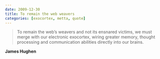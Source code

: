 ```yaml
---
date: 2009-12-30
title: To remain the web weavers
categories: [exocortex, metta, quote]
---
```

> To remain the web’s weavers and not its ensnared victims, we must merge with our electronic exocortex, wiring greater memory, thought processing and communication abilities directly into our brains.

**James Hughen**
